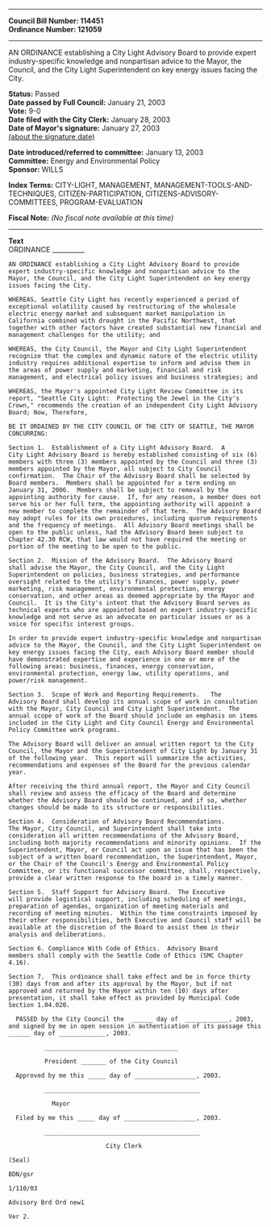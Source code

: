 * * * * *  
  
**Council Bill Number: [](#h0)[](#h2)114451**   
**Ordinance Number: 121059**  
  
* * * * *  
  
AN ORDINANCE establishing a City Light Advisory Board to provide expert industry-specific knowledge and nonpartisan advice to the Mayor, the Council, and the City Light Superintendent on key energy issues facing the City.  
  
**Status:** Passed   
**Date passed by Full Council:** January 21, 2003   
**Vote:** 9-0   
**Date filed with the City Clerk:** January 28, 2003   
**Date of Mayor's signature:** January 27, 2003   
[(about the signature date)](/~public/approvaldate.htm)   
  
  
**Date introduced/referred to committee:** January 13, 2003   
**Committee:** Energy and Environmental Policy   
**Sponsor:** WILLS   
  
**Index Terms:** CITY-LIGHT, MANAGEMENT, MANAGEMENT-TOOLS-AND-TECHNIQUES, CITIZEN-PARTICIPATION, CITIZENS-ADVISORY-COMMITTEES, PROGRAM-EVALUATION  
  
**Fiscal Note:** *(No fiscal note available at this time)*  
  
* * * * *  
  
**Text**  
    ORDINANCE __________  
  
    AN ORDINANCE establishing a City Light Advisory Board to provide  
    expert industry-specific knowledge and nonpartisan advice to the  
    Mayor, the Council, and the City Light Superintendent on key energy  
    issues facing the City.  
  
    WHEREAS, Seattle City Light has recently experienced a period of  
    exceptional volatility caused by restructuring of the wholesale  
    electric energy market and subsequent market manipulation in  
    California combined with drought in the Pacific Northwest, that  
    together with other factors have created substantial new financial and  
    management challenges for the utility; and  
  
    WHEREAS, the City Council, the Mayor and City Light Superintendent  
    recognize that the complex and dynamic nature of the electric utility  
    industry requires additional expertise to inform and advise them in  
    the areas of power supply and marketing, financial and risk  
    management, and electrical policy issues and business strategies; and  
  
    WHEREAS, the Mayor's appointed City Light Review Committee in its  
    report, "Seattle City Light:  Protecting the Jewel in the City's  
    Crown," recommends the creation of an independent City Light Advisory  
    Board; Now, Therefore,  
  
    BE IT ORDAINED BY THE CITY COUNCIL OF THE CITY OF SEATTLE, THE MAYOR  
    CONCURRING:  
  
    Section 1.  Establishment of a City Light Advisory Board.  A  
    City Light Advisory Board is hereby established consisting of six (6)  
    members with three (3) members appointed by the Council and three (3)  
    members appointed by the Mayor, all subject to City Council  
    confirmation.  The Chair of the Advisory Board shall be selected by  
    Board members.  Members shall be appointed for a term ending on  
    January 31, 2006.  Members shall be subject to removal by the  
    appointing authority for cause.  If, for any reason, a member does not  
    serve his or her full term, the appointing authority will appoint a  
    new member to complete the remainder of that term.  The Advisory Board  
    may adopt rules for its own procedures, including quorum requirements  
    and the frequency of meetings.  All Advisory Board meetings shall be  
    open to the public unless, had the Advisory Board been subject to  
    Chapter 42.30 RCW, that law would not have required the meeting or  
    portion of the meeting to be open to the public.  
  
    Section 2.  Mission of the Advisory Board.  The Advisory Board  
    shall advise the Mayor, the City Council, and the City Light  
    Superintendent on policies, business strategies, and performance  
    oversight related to the utility's finances, power supply, power  
    marketing, risk management, environmental protection, energy  
    conservation, and other areas as deemed appropriate by the Mayor and  
    Council.  It is the City's intent that the Advisory Board serves as  
    technical experts who are appointed based on expert industry-specific  
    knowledge and not serve as an advocate on particular issues or as a  
    voice for specific interest groups.  
  
    In order to provide expert industry-specific knowledge and nonpartisan  
    advice to the Mayor, the Council, and the City Light Superintendent on  
    key energy issues facing the City, each Advisory Board member should  
    have demonstrated expertise and experience in one or more of the  
    following areas: business, finances, energy conservation,  
    environmental protection, energy law, utility operations, and  
    power/risk management.  
  
    Section 3.  Scope of Work and Reporting Requirements.   The  
    Advisory Board shall develop its annual scope of work in consultation  
    with the Mayor, City Council and City Light Superintendent.  The  
    annual scope of work of the Board should include an emphasis on items  
    included in the City Light and City Council Energy and Environmental  
    Policy Committee work programs.  
  
    The Advisory Board will deliver an annual written report to the City  
    Council, the Mayor and the Superintendent of City Light by January 31  
    of the following year.  This report will summarize the activities,  
    recommendations and expenses of the Board for the previous calendar  
    year.  
  
    After receiving the third annual report, the Mayor and City Council  
    shall review and assess the efficacy of the Board and determine  
    whether the Advisory Board should be continued, and if so, whether  
    changes should be made to its structure or responsibilities.  
  
    Section 4.  Consideration of Advisory Board Recommendations.  
    The Mayor, City Council, and Superintendent shall take into  
    consideration all written recommendations of the Advisory Board,  
    including both majority recommendations and minority opinions.  If the  
    Superintendent, Mayor, or Council act upon an issue that has been the  
    subject of a written board recommendation, the Superintendent, Mayor,  
    or the Chair of the Council's Energy and Environmental Policy  
    Committee, or its functional successor committee, shall, respectively,  
    provide a clear written response to the board in a timely manner.  
  
    Section 5.  Staff Support for Advisory Board.  The Executive  
    will provide logistical support, including scheduling of meetings,  
    preparation of agendas, organization of meeting materials and  
    recording of meeting minutes.  Within the time constraints imposed by  
    their other responsibilities, both Executive and Council staff will be  
    available at the discretion of the Board to assist them in their  
    analysis and deliberations.  
  
    Section 6. Compliance With Code of Ethics.  Advisory Board  
    members shall comply with the Seattle Code of Ethics (SMC Chapter  
    4.16).  
  
    Section 7.  This ordinance shall take effect and be in force thirty  
    (30) days from and after its approval by the Mayor, but if not  
    approved and returned by the Mayor within ten (10) days after  
    presentation, it shall take effect as provided by Municipal Code  
    Section 1.04.020.  
  
      PASSED by the City Council the  ______ day of  ____________, 2003,  
    and signed by me in open session in authentication of its passage this  
    ______ day of _____________, 2003.  
  
              _____________________________________  
  
              President _______ of the City Council  
  
      Approved by me this _____ day of _________________, 2003.  
  
              ___________________________________________  
  
                Mayor  
  
      Filed by me this _____ day of ____________________, 2003.  
  
              ___________________________________________  
  
                               City Clerk  
  
    (Seal)  
  
    BDN/gsr  
  
    1/110/03  
  
    Advisory Brd Ord new1  
  
    Ver 2.  
